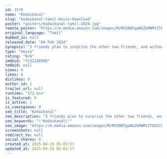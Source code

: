 ```yaml
---
id: 3570
name: "Kodaikanal"
slug: "kodaikanal-tamil-movie-download"
poster: "posters/kodaikanal-tamil-2024.jpg"
remote_poster: "https://m.media-amazon.com/images/M/MV5BNTgwNGZkMWMtZTE0ZC00ZTYxLTgxNDAtNjI0ODMxZjI2YjJlXkEyXkFqcGdeQXVyMTM0MDc2NDI2._V1_SX300.jpg"
original_language: "Tamil"
dubbed_in: null
released_date: "04 Feb 2024"
synopsis: "3 friends plan to surprise the other two friends, and without prior notice, they get them to Kodaikanal."
type: "movie"
rating: "N/A"
imdbid: "tt31226996"
tmdbid: null
views: 0
likes: 0
dislikes: 0
author_id: 1
trailer_url: null
runtime: "173 min"
is_featured: 0
is_active: 1
is_comingsoon: 0
seo_title: "Kodaikanal"
seo_description: "3 friends plan to surprise the other two friends, and without prior notice, they get them to Kodaikanal."
seo_keywords: "\"Kodaikanal\""
seo_image: "https://m.media-amazon.com/images/M/MV5BNTgwNGZkMWMtZTE0ZC00ZTYxLTgxNDAtNjI0ODMxZjI2YjJlXkEyXkFqcGdeQXVyMTM0MDc2NDI2._V1_SX300.jpg"
screenshots: null
redirect_to: null
social_shares: 0
created_at: 2025-04-19 05:03:57
updated_at: 2025-04-19 05:03:57
---
```


